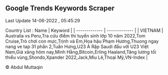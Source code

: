 

## Google Trends Keywords Scraper 
 
Last Update 14-06-2022 , 05:45:29

Country List :
 Name  | Keyword |
| ------------- | ------------- |
| VIETNAM | Australia vs Peru,Tra cứu điểm thi tuyển sinh lớp 10 năm 2022,Tom Cruise,Trò chơi con mực,Trịnh và Em,Hoa hậu Phạm Hương,Thuong ngay nang ve tap 31 phần 2,Tuấn Hưng,U23 Ả Rập Saudi đấu với U23 Việt Nam,Giá xăng hôm nay,Minh Hằng,Bitcoin,Erling Haaland,Tăng lương tối thiểu vùng,Shondo,Xpander 2022,Jack,Miu Lê,Thoại Mỹ,VN-Index |



© Abdul Muttaqin 
